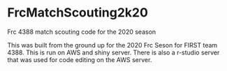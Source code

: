 # FrcMatchScouting2k20
Frc 4388 match scouting code for the 2020 season

This was built from the ground up for the 2020 Frc Seson for FIRST team 4388. This is run on AWS and shiny server.
There is also a r-studio server that was used for code editing on the AWS server. 
